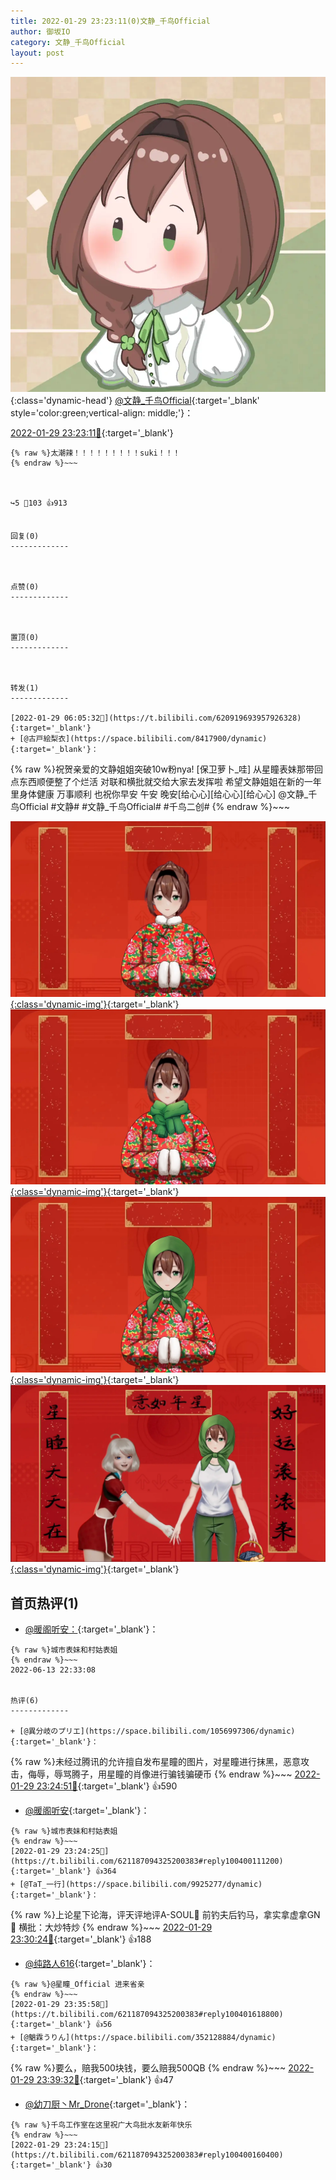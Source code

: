 ```yaml
---
title: 2022-01-29 23:23:11(0)文静_千鸟Official
author: 御坂IO
category: 文静_千鸟Official
layout: post
---
```


![img](/images/ac7482ed1b9a7f203dc68c0c4a77c488a27b108a.jpg){:class='dynamic-head'}
[@文静_千鸟Official](https://space.bilibili.com/667526012/dynamic){:target='_blank' style='color:green;vertical-align: middle;'}：

[2022-01-29 23:23:11🔗](https://t.bilibili.com/621187094325200383){:target='_blank'}

~~~
{% raw %}太潮辣！！！！！！！！！suki！！！
{% endraw %}~~~



↪️5 💬103 👍913


回复(0)
-------------



点赞(0)
-------------



置顶(0)
-------------



转发(1)
-------------

[2022-01-29 06:05:32🔗](https://t.bilibili.com/620919693957926328){:target='_blank'}
+ [@古戸絵梨衣](https://space.bilibili.com/8417900/dynamic){:target='_blank'}：
~~~
{% raw %}祝贺亲爱的文静姐姐突破10w粉nya! [保卫萝卜_哇]
       从星瞳表妹那带回点东西顺便整了个烂活 对联和横批就交给大家去发挥啦 希望文静姐姐在新的一年里身体健康 万事顺利 也祝你早安 午安 晚安[给心心][给心心][给心心]
@文静_千鸟Official 
#文静# #文静_千鸟Official# #千鸟二创# 
{% endraw %}~~~


[![img](/images/3eac2dd535000d148b15e2694e1cc78ad397aa9b.jpg){:class='dynamic-img'}](/images/3eac2dd535000d148b15e2694e1cc78ad397aa9b.jpg){:target='_blank'}
[![img](/images/5c10b6e0aab9c1ee4a3dbce5b34e4ef450b7131b.jpg){:class='dynamic-img'}](/images/5c10b6e0aab9c1ee4a3dbce5b34e4ef450b7131b.jpg){:target='_blank'}
[![img](/images/f73489c12dd0202d4007b2958d845d53c32eccbb.jpg){:class='dynamic-img'}](/images/f73489c12dd0202d4007b2958d845d53c32eccbb.jpg){:target='_blank'}
[![img](/images/9a1e941e5356304502042db41c4c8383f02902dd.jpg){:class='dynamic-img'}](/images/9a1e941e5356304502042db41c4c8383f02902dd.jpg){:target='_blank'}




首页热评(1)
-------------

+ [@暖阁听安：](https://space.bilibili.com/318944945/dynamic){:target='_blank'}：
~~~
{% raw %}城市表妹和村姑表姐
{% endraw %}~~~
2022-06-13 22:33:08


热评(6)
-------------

+ [@異分岐のプリエ](https://space.bilibili.com/1056997306/dynamic){:target='_blank'}：
~~~
{% raw %}未经过腾讯的允许擅自发布星瞳的图片，对星瞳进行抹黑，恶意攻击，侮辱，辱骂腾子，用星瞳的肖像进行骗钱骗硬币
{% endraw %}~~~
[2022-01-29 23:24:51🔗](https://t.bilibili.com/621187094325200383#reply100400249200){:target='_blank'} 👍590
+ [@暖阁听安](https://space.bilibili.com/318944945/dynamic){:target='_blank'}：
~~~
{% raw %}城市表妹和村姑表姐
{% endraw %}~~~
[2022-01-29 23:24:25🔗](https://t.bilibili.com/621187094325200383#reply100400111200){:target='_blank'} 👍364
+ [@TaT_一行](https://space.bilibili.com/9925277/dynamic){:target='_blank'}：
~~~
{% raw %}上论星下论海，评天评地评A-SOUL🤔
前钓夫后钓马，拿实拿虚拿GN🤤
横批：大炒特炒
{% endraw %}~~~
[2022-01-29 23:30:24🔗](https://t.bilibili.com/621187094325200383#reply100400974496){:target='_blank'} 👍188
+ [@纯路人616](https://space.bilibili.com/356760033/dynamic){:target='_blank'}：
~~~
{% raw %}@星瞳_Official 进来省亲
{% endraw %}~~~
[2022-01-29 23:35:58🔗](https://t.bilibili.com/621187094325200383#reply100401618800){:target='_blank'} 👍56
+ [@魈霖うりん](https://space.bilibili.com/352128884/dynamic){:target='_blank'}：
~~~
{% raw %}要么，赔我500块钱，要么赔我500QB
{% endraw %}~~~
[2022-01-29 23:39:32🔗](https://t.bilibili.com/621187094325200383#reply100402243712){:target='_blank'} 👍47
+ [@幼刀厨丶Mr_Drone](https://space.bilibili.com/10159341/dynamic){:target='_blank'}：
~~~
{% raw %}千鸟工作室在这里祝广大鸟批水友新年快乐
{% endraw %}~~~
[2022-01-29 23:24:15🔗](https://t.bilibili.com/621187094325200383#reply100400160400){:target='_blank'} 👍30


